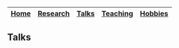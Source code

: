 | [Home](README.md) | [Research](pages/research.md) | [Talks](pages/talks.md) | [Teaching](pages/teaching.md) | [Hobbies](pages/hobbies.md) |
| --- | --- | --- | --- | --- |

## Talks
